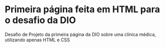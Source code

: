 # Primeira página feita em HTML para o desafio da DIO
Desafio de Projeto da primeira página da DIO sobre uma clínica médica, utilizando apenas HTML e CSS
